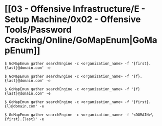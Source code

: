 # [[03 - Offensive Infrastructure/E - Setup Machine/0x02 - Offensive Tools/Password Cracking/Online/GoMapEnum|GoMapEnum]]

```
$ GoMapEnum gather searchEngine -c <organization_name> -f '{first}.{last}@domain.com' -e

$ GoMapEnum gather searchEngine -c <organization_name> -f '{f}.{last}@domain.com' -e

$ GoMapEnum gather searchEngine -c <organization_name> -f "{f}{last}@domain.com" -e

$ GoMapEnum gather searchEngine -c <organization_name> -f '{first}.{l}@domain.com' -e

$ GoMapEnum gather searchEngine -c <organization_name> -f '<DOMAIN>\{first}.{last}' -e
```